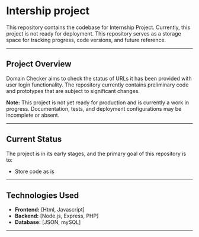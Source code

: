 # Intership project

This repository contains the codebase for Internship Project. Currently, this project is not ready for deployment. This repository serves as a storage space for tracking progress, code versions, and future reference.

---

## Project Overview

Domain Checker aims to check the status of URLs it has been provided with user login functionality. The repository currently contains preliminary code and prototypes that are subject to significant changes.

**Note:** This project is not yet ready for production and is currently a work in progress. Documentation, tests, and deployment configurations may be incomplete or absent.

---

## Current Status

The project is in its early stages, and the primary goal of this repository is to:
- Store code as is

---

## Technologies Used

- **Frontend:** [Html, Javascript]
- **Backend:** [Node.js, Express, PHP]
- **Database:** [JSON, mySQL]


---

